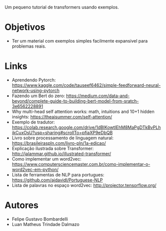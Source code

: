 
Um pequeno tutorial de transformers usando exemplos.

# Objetivos
- Ter um material com exemplos simples facilmente expansivel para problemas reais.

# Links

- Aprendendo Pytorch: https://www.kaggle.com/code/tauseef6462/simple-feedforward-neural-network-using-pytorch
- Fazendo um Bert do zero: https://medium.com/data-and-beyond/complete-guide-to-building-bert-model-from-sratch-3e6562228891
- Why multi-head self attention works: math, intuitions and 10+1 hidden insights: https://theaisummer.com/self-attention/
- Exemplo de tradutor: https://colab.research.google.com/drive/1dBIKowtIEhM8MaPgDTkBvPLhikCuxOsU?usp=sharing#scrollTo=pfiaXP9eDbQB
- Livro sobre processamento de linguagem natural: https://brasileiraspln.com/livro-pln/1a-edicao/
- Explicação ilustrada sobre Transformer: http://jalammar.github.io/illustrated-transformer/
- Como implementar um word2vec: https://www.computersciencemaster.com.br/como-implementar-o-word2vec-em-python/
- Lista de ferramentas de NLP para portugues: https://github.com/ajdavidl/Portuguese-NLP
- Lista de palavras no espaço word2vec: http://projector.tensorflow.org/

# Autores
- Felipe Gustavo Bombardelli
- Luan Matheus Trindade Dalmazo